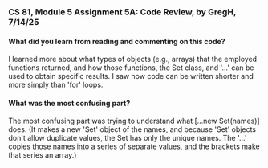### CS 81, Module 5 Assignment 5A: Code Review, by GregH, 7/14/25

#### What did you learn from reading and commenting on this code?

I learned more about what types of objects (e.g., arrays) that the employed functions returned, and how those functions, the Set class, and '...' can be used to obtain specific results. I saw how code can be written shorter and more simply than 'for' loops.


#### What was the most confusing part?

The most confusing part was trying to understand what [...new Set(names)] does. (It makes a new 'Set' object of the names, and because 'Set' objects don't allow duplicate values, the Set has only the unique names. The '...' copies those names into a series of separate values, and the brackets make that series an array.)